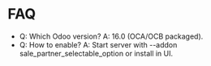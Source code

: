 # FAQ

- Q: Which Odoo version? A: 16.0 (OCA/OCB packaged).
- Q: How to enable? A: Start server with --addon sale_partner_selectable_option or install in UI.
